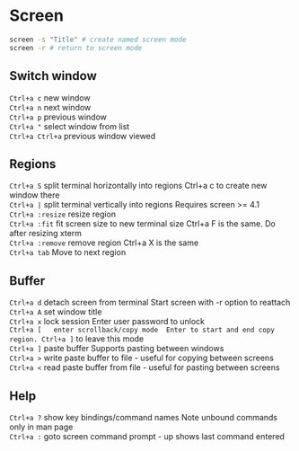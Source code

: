 # Screen  
```sh  
screen -s "Title" # create named screen mode  
screen -r # return to screen mode  
```   
## Switch window
`Ctrl+a c`	new window	   
`Ctrl+a n`	next window  
`Ctrl+a p`	previous window  
`Ctrl+a "`	select window from list  
`Ctrl+a Ctrl+a`	previous window viewed	   
 
## Regions
`Ctrl+a S`	split terminal horizontally into regions	Ctrl+a c to create new window there  
`Ctrl+a |`	split terminal vertically into regions	Requires screen >= 4.1  
`Ctrl+a :resize`	resize region	   
`Ctrl+a :fit`	fit screen size to new terminal size	Ctrl+a F is the same. Do after resizing xterm  
`Ctrl+a :remove`	remove region	Ctrl+a X is the same  
`Ctrl+a tab`	Move to next region	   
 
## Buffer 	 	   
`Ctrl+a d`	detach screen from terminal	Start screen with -r option to reattach  
`Ctrl+a A`	set window title	   
`Ctrl+a x`	lock session	Enter user password to unlock  
`Ctrl+a [	enter scrollback/copy mode	Enter to start and end copy region. Ctrl+a ]` to leave this mode  
`Ctrl+a ]`	paste buffer	Supports pasting between windows  
`Ctrl+a >`	write paste buffer to file - useful for copying between screens  
`Ctrl+a <`	read paste buffer from file - useful for pasting between screens  

## Help
`Ctrl+a ?`	show key bindings/command names	Note unbound commands only in man page  
`Ctrl+a :`	goto screen command prompt - up shows last command entered
